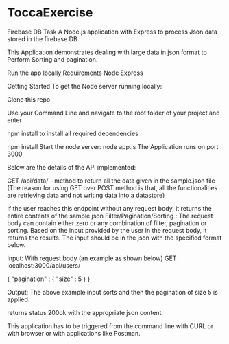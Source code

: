 # ToccaExercise

Firebase DB Task
A Node.js application with Express to process Json data stored in the firebase DB

This Application demonstrates dealing with large data in json format to Perform Sorting and pagination.

Run the app locally
Requirements
Node Express 

Getting Started
To get the Node server running locally:

Clone this repo

Use your Command Line and navigate to the root folder of your project and enter

npm install to install all required dependencies

npm install
Start the node server:
node app.js
The Application runs on port 3000

Below are the details of the API implemented:

GET /api/data/ - method to return all the data given in the sample.json file (The reason for using GET over POST method is that, all the functionalities are retrieving data and not writing data into a datastore)

If the user reaches this endpoint without any request body, it returns the entire contents of the sample.json
Filter/Pagination/Sorting : The request body can contain either zero or any combination of filter, pagination or sorting. Based on the input provided by the user in the request body, it returns the results. The input should be in the json with the specified format below.

Input: With request body (an example as shown below) GET localhost:3000/api/users/

{ "pagination" : { "size" : 5 } }

Output: The above example input sorts and then the pagination of size 5 is applied.

returns status 200ok with the appropriate json content.

This application has to be triggered from the command line with CURL or with browser or with applications like Postman.
